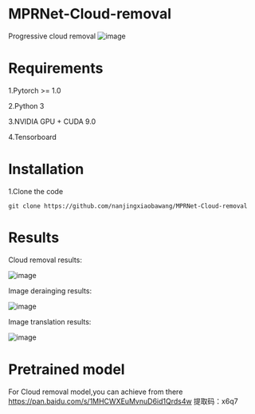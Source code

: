 # MPRNet-Cloud-removal
Progressive cloud removal
 ![image](https://github.com/zhangbaijin/MPRNet-Cloud-removal/blob/main/structure.PNG)
# Requirements
1.Pytorch >= 1.0

2.Python 3

3.NVIDIA GPU + CUDA 9.0

4.Tensorboard


# Installation

1.Clone the code


```
git clone https://github.com/nanjingxiaobawang/MPRNet-Cloud-removal
```
# Results
 Cloud removal results:
 
 ![image](https://github.com/zhangbaijin/MPRNet-Cloud-removal/blob/main/148.png)
 
 Image derainging results:
 
 ![image](https://github.com/zhangbaijin/MPRNet-Cloud-removal/blob/main/1.png)
 
 
 Image translation results:
 
 ![image](https://github.com/zhangbaijin/MPRNet-Cloud-removal/blob/main/15.png)
 
 # Pretrained model 
 For Cloud removal model,you can achieve from there https://pan.baidu.com/s/1MHCWXEuMvnuD6id1Qrds4w 
提取码：x6q7 

